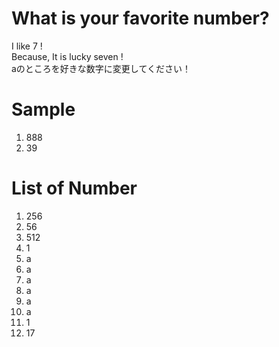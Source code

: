 # What is your favorite number?
I like 7 !  
Because, It is lucky seven !  
aのところを好きな数字に変更してください！  

# Sample  
1. 888  
2. 39

# List of Number
1. 256  
2. 56   
3. 512
4. 1
5. a   
6. a   
7. a  
8. a  
9. a  
10. a
11. 1
12. 17
